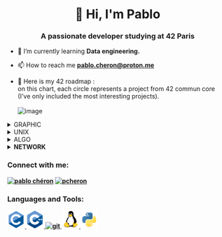 <h1 align="center">👋 Hi, I'm Pablo</h1>
<h3 align="center">A passionate developer studying at 42 Paris</h3>

- 🌱 I’m currently learning **Data engineering.**

- 📫 How to reach me **pablo.cheron@proton.me**

- 🚀 Here is my 42 roadmap : <br>
    on this chart, each circle represents a project from 42 commun core <br>
    (I've only included the most interesting projects). <br><br>
![image](https://github.com/pcheron-root/pcheron-root/assets/126467996/f2fe6e4b-cd49-4fbf-b118-680bb14f600e)

<details>
<summary>GRAPHIC</summary>

<strong>fractol</strong><br>
This project is about creating graphically fractals<br><br>

<strong>miniRT</strong><br>
This project is an introduction to RayTracing<br>
We have to render simple Computed-Generated-Images<br><br>

</details>
<details>
<summary>UNIX</summary>

<strong>pipex</strong><br>
The aim of the project is to reproduce operation of pipes in C.<br>
We also discover many UNIX concept like parent/child process or file descriptor duplication.<br><br>

<strong>minishell</strong><br>
This project is about creating a simple shell.<br><br>

</details>
<details>
<summary>ALGO</summary>

<strong>push_swap<br>
In this project, we have to sort data on a stack,<br>
with a limited set of instructions,<br>
using the smallest possible number of actions,<br>
for an optimized data sorting.<br><br>

<strong>modules C++</strong><br>
text<br>

</details>
<details>
<summary>NETWORK</summary>

<strong>born2beroot</strong><br>
This project aims to introduce you to the world of virtualization.<br>
I created my first virtual machine with VirtualBox.<br><br>

<strong>inception</strong><br>
text<br><br>

<strong>webserv</strong><br>
text<br><br>

<strong>transcendance</strong><br>
text<br><br>

</details>

<h3 align="left">Connect with me:</h3>
<p align="left">
<a href="https://linkedin.com/in/pablo chéron" target="blank"><img align="center" src="https://raw.githubusercontent.com/rahuldkjain/github-profile-readme-generator/master/src/images/icons/Social/linked-in-alt.svg" alt="pablo chéron" height="30" width="40" /></a>
<a href="https://www.leetcode.com/pcheron" target="blank"><img align="center" src="https://raw.githubusercontent.com/rahuldkjain/github-profile-readme-generator/master/src/images/icons/Social/leet-code.svg" alt="pcheron" height="30" width="40" /></a>
</p>

<h3 align="left">Languages and Tools:</h3>
<p align="left"> <a href="https://www.cprogramming.com/" target="_blank" rel="noreferrer"> <img src="https://raw.githubusercontent.com/devicons/devicon/master/icons/c/c-original.svg" alt="c" width="40" height="40"/> </a> <a href="https://www.w3schools.com/cpp/" target="_blank" rel="noreferrer"> <img src="https://raw.githubusercontent.com/devicons/devicon/master/icons/cplusplus/cplusplus-original.svg" alt="cplusplus" width="40" height="40"/> </a> <a href="https://git-scm.com/" target="_blank" rel="noreferrer"> <img src="https://www.vectorlogo.zone/logos/git-scm/git-scm-icon.svg" alt="git" width="40" height="40"/> </a> <a href="https://www.linux.org/" target="_blank" rel="noreferrer"> <img src="https://raw.githubusercontent.com/devicons/devicon/master/icons/linux/linux-original.svg" alt="linux" width="40" height="40"/> </a> <a href="https://www.python.org" target="_blank" rel="noreferrer"> <img src="https://raw.githubusercontent.com/devicons/devicon/master/icons/python/python-original.svg" alt="python" width="40" height="40"/> </a> </p>

